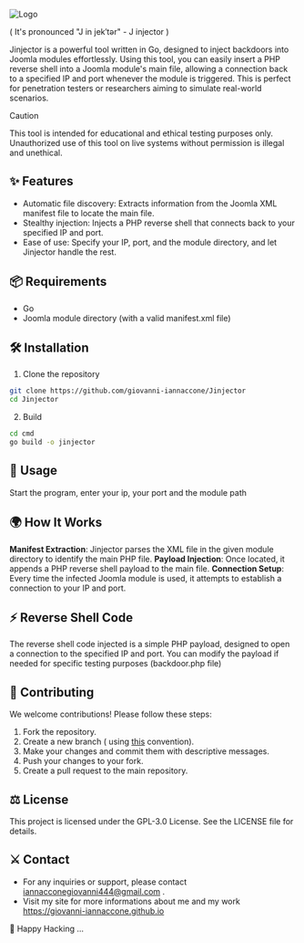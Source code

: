 ![Logo](https://github.com/user-attachments/assets/f72b05a4-e65d-4e34-ac12-b07e5f9d090e)

( It's pronounced "J in jek′tər" - J injector )

Jinjector is a powerful tool written in Go, designed to inject backdoors into Joomla modules effortlessly. Using this tool, you can easily insert a PHP reverse shell into a Joomla module's main file, allowing a connection back to a specified IP and port whenever the module is triggered. This is perfect for penetration testers or researchers aiming to simulate real-world scenarios.

> [!CAUTION]
> This tool is intended for educational and ethical testing purposes only. Unauthorized use of this tool on live systems without permission is illegal and unethical.

## ✨ Features 
- Automatic file discovery: Extracts information from the Joomla XML manifest file to locate the main file.
- Stealthy injection: Injects a PHP reverse shell that connects back to your specified IP and port.
- Ease of use: Specify your IP, port, and the module directory, and let Jinjector handle the rest.

## 📦 Requirements
- Go
- Joomla module directory (with a valid manifest.xml file)

## 🛠️ Installation
1. Clone the repository 
```bash
git clone https://github.com/giovanni-iannaccone/Jinjector
cd Jinjector
```
2. Build 
```bash
cd cmd
go build -o jinjector
```

## 🚀 Usage
Start the program, enter your ip, your port and the module path

## 🌍 How It Works 
**Manifest Extraction**: Jinjector parses the XML file in the given module directory to identify the main PHP file.
**Payload Injection**: Once located, it appends a PHP reverse shell payload to the main file.
**Connection Setup**: Every time the infected Joomla module is used, it attempts to establish a connection to your IP and port.

## ⚡️ Reverse Shell Code
The reverse shell code injected is a simple PHP payload, designed to open a connection to the specified IP and port. You can modify the payload if needed for specific testing purposes (backdoor.php file)

## 🧩 Contributing
We welcome contributions! Please follow these steps:

1. Fork the repository.
2. Create a new branch ( using <a href="https://medium.com/@abhay.pixolo/naming-conventions-for-git-branches-a-cheatsheet-8549feca2534">this</a> convention).
3. Make your changes and commit them with descriptive messages.
4. Push your changes to your fork.
5. Create a pull request to the main repository.

## ⚖ License
This project is licensed under the GPL-3.0 License. See the LICENSE file for details.

## ⚔ Contact
- For any inquiries or support, please contact <a href="mailto:iannacconegiovanni444@gmail.com"> iannacconegiovanni444@gmail.com </a>.
- Visit my site for more informations about me and my work <a href="https://giovanni-iannaccone.github.io" target=”_blank”> https://giovanni-iannaccone.github.io </a>

🐞 Happy Hacking ... 
